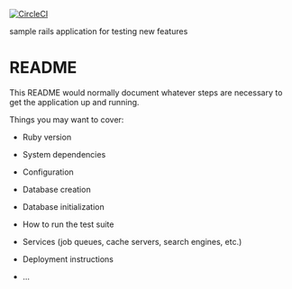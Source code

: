 [![CircleCI](https://circleci.com/gh/naofumi-fujii/my-sample-rails.svg?style=svg)](https://circleci.com/gh/naofumi-fujii/my-sample-rails)

sample rails application for testing new features


# README

This README would normally document whatever steps are necessary to get the
application up and running.

Things you may want to cover:

* Ruby version

* System dependencies

* Configuration

* Database creation

* Database initialization

* How to run the test suite

* Services (job queues, cache servers, search engines, etc.)

* Deployment instructions

* ...
